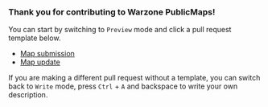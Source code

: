### Thank you for contributing to Warzone PublicMaps! 
You can start by switching to `Preview` mode and click a pull request template below.

- [Map submission](?expand=1&template=map-submission.md)
- [Map update](?expand=1&template=map-update.md)

If you are making a different pull request without a template, you can switch back to `Write` mode, press `Ctrl` + `A` and backspace to write your own description.